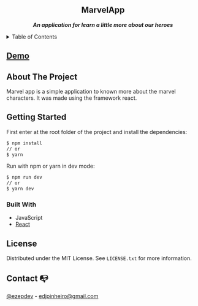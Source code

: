 <div align="center">

 ## MarvelApp   
  
  ***An application for learn a little more about our heroes***
</div>

<!-- TABLE OF CONTENTS -->

<details>
  <summary>Table of Contents</summary>
  <ol>
    <li><a href="#demo">Demo</a></li>
    <li>
      <a href="#about-the-project">About The Project</a>
      <a href="#getting-started">Getting Started</a>
      <ul>
        <li><a href="#built-with">Built With</a></li>
      </ul>
    </li>
    <li><a href="#contributing">Contributing</a></li>
    <li><a href="#license">License</a></li>
    <li><a href="#contact">Contact</a></li>
   
  </ol>
</details>

## [Demo](https://immense-sea-47734.herokuapp.com/)


## About The Project

Marvel app is a simple application to known more about the marvel characters. It was made using the framework react.

## Getting Started


First enter at the root folder of the project and install the dependencies:

```sh
$ npm install
// or
$ yarn
```

Run with npm or yarn in dev mode:

```sh
$ npm run dev
// or
$ yarn dev
```

### Built With

- JavaScript
- [React](https://reactjs.org/)


## License

Distributed under the MIT License. See `LICENSE.txt` for more information.

## Contact 📭


[@ezepdev](https://www.linkedin.com/in/ezepdev/) - edjpinheiro@gmail.com
